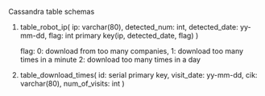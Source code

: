 Cassandra table schemas

1. table_robot_ip(
    ip: varchar(80),
    detected_num: int,
    detected_date: yy-mm-dd,
    flag: int
    primary key(ip, detected_date, flag)
)

    flag:
        0: download from too many companies,
        1: download too many times in a minute
        2: download too many times in a day


2. table_download_times(
    id: serial primary key,
    visit_date: yy-mm-dd,
    cik: varchar(80),
    num_of_visits: int
)
